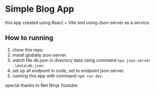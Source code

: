 # Simple Blog App

this app created using React + Vite and using Json-server as a service.

## How to running

1. clone this repo.
2. install globally json-server.
3. watch file db.json in directory data using command `npx json-server .\data\db.json`.
4. set up all endpoint in code, set to endpoint json-server.
5. running this app with command `npm run dev`.

special thanks to Net Ninja Youtube.
